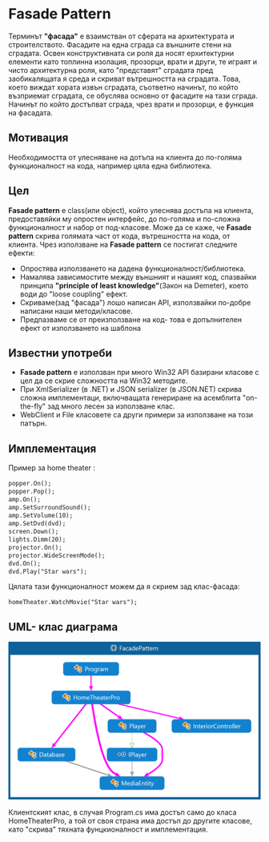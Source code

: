 # Fasade Pattern

Терминът **"фасада"** е взаимстван от сферата на архитектурата и строителството. Фасадите на една сграда са външните стени на сградата. Освен конструктивната си роля да носят ерхитектурни елементи като топлинна изолация, прозорци, врати и други, те играят и чисто архитектурна роля, като "представят" сградата пред заобикалящата я среда и скриват вътрешността на сградата. Това, което виждат хората извън сградата, съответно начинът, по който възприемат сградата, се обуслява основно от фасадите на тази сграда. Начинът по който достъпват сграда, чрез врати и прозорци, е функция на фасадата.


## Мотивация
Необходимостта от улесняване на дотъпа на клиента до по-голяма функционалност на кода, например цяла една библиотека.
 
## Цел

**Fasade pattern** е class(или object), който улеснява достъпа на клиента, предоставяйки му опростен интерфейс, до по-голяма и по-сложна функционалност и набор от под-класове. Може да се каже, че **Fasade pattern** скрива голямата част от кода, вътрешността на кода, от клиента. Чрез използване на **Fasade pattern** се постигат следните ефекти:

* Опростява използването на дадена функционалност/библиотека.
* Намалява зависимостите между външният и нашият код, спазвайки принципа **"principle of least knowledge"**(Закон на Demeter), което води до "loose coupling" ефект.
* Скриваме(зад "фасада") лошо написан API, използвайки по-добре написани наши методи/класове.
* Предпазваме се от преизползване на код- това е допълнителен ефект от използването на шаблона


## Известни употреби

* **Fasade pattern** е използван при много Win32 API базирани класове с цел да се скрие сложността на Win32 методите.
* При XmlSerializer (в .NET) и JSON serializer (в JSON.NET) скрива сложна имплементаци, включващата генериране на асемблита "on-the-fly" зад много лесен за използване клас.
* WebClient и File класовете са други примери за използване на този патърн.

## Имплементация
Пример за home theater :

	popper.On();
	popper.Pop();
	amp.On();
	amp.SetSurroundSound();
	amp.SetVolume(10);
	amp.SetDvd(dvd);
	screen.Down();
	lights.Dimm(20);
	projector.On();
	projector.WideScreenMode();
	dvd.On();
	dvd.Play("Star wars");

Цялата тази функционалност можем да я скрием зад клас-фасада:

	homeTheater.WatchMovie("Star wars");

## UML- клас диаграма

![](FasadePattern.png)

Клиентският клас, в случая Program.cs има достъп само до класа HomeTheaterPro, а той от своя страна има достъп до другите класове, като "скрива" тяхната фунцкионалност и имплементация.


